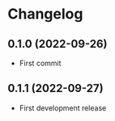 # Changelog

## 0.1.0 (2022-09-26)

* First commit

## 0.1.1 (2022-09-27)

* First development release
